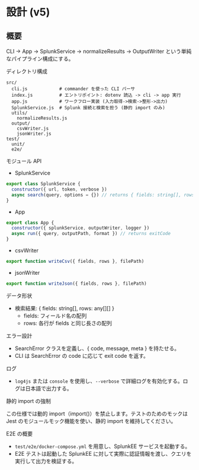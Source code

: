 # 設計 (v5)

概要
----
CLI -> App -> SplunkService -> normalizeResults -> OutputWriter という単純なパイプライン構成にする。

ディレクトリ構成

```
src/
  cli.js            # commander を使った CLI パーサ
  index.js          # エントリポイント: dotenv 読込 -> cli -> app 実行
  app.js            # ワークフロー実装 (入力取得->検索->整形->出力)
  SplunkService.js  # Splunk 接続と検索を担う (静的 import のみ)
  utils/
    normalizeResults.js
  output/
    csvWriter.js
    jsonWriter.js
test/
  unit/
  e2e/
```

モジュール API

- SplunkService

```js
export class SplunkService {
  constructor({ url, token, verbose })
  async search(query, options = {}) // returns { fields: string[], rows: any[][] }
}
```

- App

```js
export class App {
  constructor({ splunkService, outputWriter, logger })
  async run({ query, outputPath, format }) // returns exitCode
}
```

- csvWriter

```js
export function writeCsv({ fields, rows }, filePath)
```

- jsonWriter

```js
export function writeJson({ fields, rows }, filePath)
```

データ形状

- 検索結果: { fields: string[], rows: any[][] }
  - fields: フィールド名の配列
  - rows: 各行が fields と同じ長さの配列

エラー設計

- SearchError クラスを定義し、{ code, message, meta } を持たせる。
- CLI は SearchError の code に応じて exit code を返す。

ログ

- `log4js` または `console` を使用し、`--verbose` で詳細ログを有効化する。ログは日本語で出力する。

静的 import の強制

この仕様では動的 import（import()）を禁止します。テストのためのモックは Jest のモジュールモック機能を使い、静的 import を維持してください。

E2E の概要

- `test/e2e/docker-compose.yml` を用意し、SplunkEE サービスを起動する。
- E2E テストは起動した SplunkEE に対して実際に認証情報を渡し、クエリを実行して出力を検証する。
